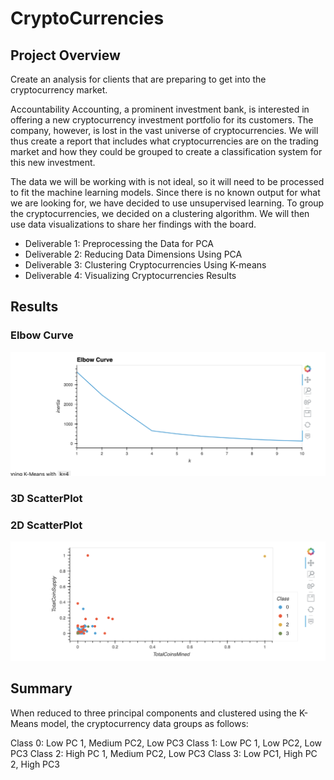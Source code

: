 # CryptoCurrencies

## Project Overview

Create an analysis for clients that are preparing to get into the cryptocurrency market.

Accountability Accounting, a prominent investment bank, is interested in offering a new cryptocurrency investment portfolio for its customers. The company, however, is lost in the vast universe of cryptocurrencies. We will thus create a report that includes what cryptocurrencies are on the trading market and how they could be grouped to create a classification system for this new investment.

The data we will be working with is not ideal, so it will need to be processed to fit the machine learning models. Since there is no known output for what we are looking for, we have decided to use unsupervised learning. To group the cryptocurrencies, we decided on a clustering algorithm. We will then use data visualizations to share her findings with the board.

 - Deliverable 1: Preprocessing the Data for PCA
 - Deliverable 2: Reducing Data Dimensions Using PCA
 - Deliverable 3: Clustering Cryptocurrencies Using K-means
 - Deliverable 4: Visualizing Cryptocurrencies Results


## Results

### Elbow Curve

![Elbow Curve](https://github.com/pnimma01/CryptoCurrencies/blob/8206724ce261a434dbddd49ab3e445afcee95341/Resources/Elbow_Curve.png)


### 3D ScatterPlot


### 2D ScatterPlot

![2D Scatter Plot](https://github.com/pnimma01/CryptoCurrencies/blob/8206724ce261a434dbddd49ab3e445afcee95341/Resources/2D_Scatter_Plot.png)


## Summary
When reduced to three principal components and clustered using the K-Means model, the cryptocurrency data groups as follows:

Class 0: Low PC 1, Medium PC2, Low PC3 
Class 1: Low PC 1, Low PC2, Low PC3 
Class 2: High PC 1, Medium PC2, Low PC3 
Class 3: Low PC1, High PC 2, High PC3